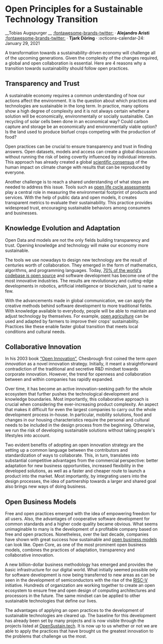 # Open Principles for a Sustainable Technology Transition

 __Tobias Augspurger __  [:fontawesome-brands-twitter:](https://twitter.com/protontypes) ·                __Alejandro Aristi__ [:fontawesome-brands-twitter:](https://twitter.com/elaristi) · __Tjark              Döring__ · :octicons-calendar-24: January 29, 2021

A transformation towards a sustainability-driven economy will challenge all of the upcoming generations. Given the complexity of the changes required, a global and open collaboration is essential. Here are 4 reasons why a transition towards sustainability should follow open practices.

## Transparency and Trust

A sustainable economy requires a common understanding of how our actions affect the environment. It is the question about which practices and technologies are sustainable in the long term. In practice, many options show a high degree of complexity and it is not always certain whether a solution will be economically, environmentally or socially sustainable. Can recycling of solar cells been done in an economical way? Could carbon capture and storage be an economically and environmentally viable option? Is the land used to produce biofuel crops competing with the production of food?

Open practices can be crucial to ensure transparency and trust in finding answers. Open datasets, models and access can create a global discussion without running the risk of being covertly influenced by individual interests. This approach has already created a global [scientific consensus](https://en.wikipedia.org/wiki/Scientific_consensus_on_climate_change) of the human impact on climate change with results that can be reproduced by everyone.

Another challenge is to reach a shared understanding of what steps are needed to address this issue. Tools such as [open life cycle assessments](https://opensustain.tech/#life-cycle-assessment) play a central role in measuring the environmental footprint of products and services. With the help of public data and open models, it creates transparent metrics to evaluate their sustainability. This practice provides widespread trust, encouraging sustainable behaviors among consumers and businesses.


## Knowledge Evolution and Adaptation

Open Data and models are not the only fields building transparency and trust. Opening knowledge and technology will make our economy more sustainable.

The tools we use nowadays to design new technology are the result of centuries worth of collaboration. They emerged in the form of mathematics, algorithms, and programming languages. Today, [70% of the world's codebase is open source](https://www.synopsys.com/blogs/software-security/5-open-source-trends-2020-ossra/) and software development has become one of the most innovative industries. The results are revolutionary and cutting-edge developments in robotics, artificial intelligence or blockchain, just to name a few.

With the advancements made in global communication, we can apply the creative methods behind software development to more traditional fields. With knowledge available to everybody, people will be able to maintain and adjust technology by themselves. For example, [open agriculture](https://opensustain.tech/#agriculture-fishery-and-nutrition) can be used and adapted by farmers to improve their crops' sustainability. Practices like these enable faster global transition that meets local conditions and cultural needs.


## Collaborative Innovation

In his 2003 book [“Open Innovation”](https://www.nmit.edu.my/wp-content/uploads/2017/10/Open-Innovation-the-New-Imperative-for-Creating-and-Profiting-from-Technology.pdf), Chesbrough first coined the term *open innovation* as a novel innovation strategy. Initially, it meant a straightforward contradiction of the traditional and secretive R&D mindset towards corporate innovation. However, the trend for openness and collaboration between and within companies has rapidly expanded. 

Over time, it has become an active innovation-seeking path for the whole ecosystem that further pushes the technological development and knowledge boundaries. Most importantly, this collaborative approach is crucial when considering the ever-increasing product complexity. An aspect that makes it difficult for even the largest companies to carry out the whole development process in-house. In particular, mobility solutions, food and changes in our housing characteristics require the personal and cultural needs to be included in the design process from the beginning. Otherwise, we run the risk of developing sustainable solutions without taking people's lifestyles into account.  

Two evident benefits of adopting an open innovation strategy are the setting up a common language between the contributors and standardization of ways to collaborate. This, in turn, translates into substantial competitive advantages from the commercial perspective: better adaptation for new business opportunities, increased flexibility in the developed solutions, as well as a faster and cheaper route to launch a product into the market. Most importantly, by integrating users into the design processes, the idea of partnership towards a larger and shared goal also brings new ways of doing business.


## Open Business Models

Free and open practices emerged with the idea of empowering freedom for all users. Also, the advantages of cooperative software development for common standards and a higher code quality became obvious. What seems unimaginable to many is the development of a profitable company based on free and open practices. Nonetheless, over the last decade, companies have shown with great success how sustainable and [open business models](https://en.wikipedia.org/wiki/Business_models_for_open-source_software) can look like. Open Core, as one of the most prominent open business models, combines the practices of adaptation, transparency and collaborative innovation.

A new billion-dollar business methodology has emerged and provides the basic infrastructure for our digital world. What initially seemed possible only for software development is now being transferred to new areas as can be seen in the development of semiconductors with the rise of the [RISC-V](https://riscv.org/) initiative. Hundreds of organization are working together to create an open ecosystem to ensure free and open design of computing architectures and processors in the future. The same mindset can be applied to other sustainable technologies that define our lives. 


The advantages of applying an open practices to the development of sustainable technologies are cleared up. The baseline for this development has already been set by many projects and is now visible through the projects listed at [OpenSustain.tech](https://opensustain.tech/). It is now up to us whether or not we are able to apply the practices that have brought us the greatest innovation to the problems that challenge us the most.
